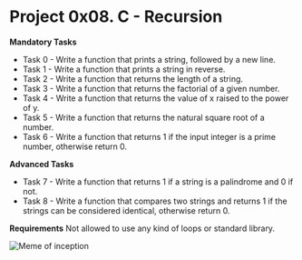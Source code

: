 # Project 0x08. C - Recursion

**Mandatory Tasks**

- Task 0 - Write a function that prints a string, followed by a new line.
- Task 1 - Write a function that prints a string in reverse.
- Task 2 - Write a function that returns the length of a string.
- Task 3 - Write a function that returns the factorial of a given number.
- Task 4 - Write a function that returns the value of x raised to the power of y.
- Task 5 - Write a function that returns the natural square root of a number.
- Task 6 - Write a function that returns 1 if the input integer is a prime number, otherwise return 0.

**Advanced Tasks**
- Task 7 - Write a function that returns 1 if a string is a palindrome and 0 if not.
- Task 8 - Write a function that compares two strings and returns 1 if the strings can be considered identical, otherwise return 0.

**Requirements**
Not allowed to use any kind of loops or standard library.

![Meme of inception](https://media.giphy.com/media/JIxcOTy0SlzEc/giphy.gif)